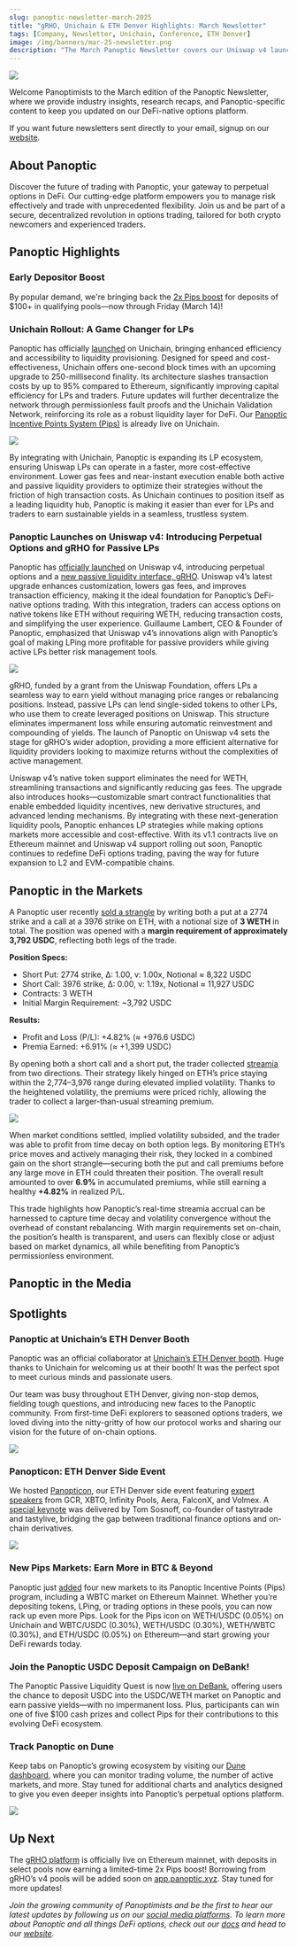 ```yaml
---
slug: panoptic-newsletter-march-2025
title: "gRHO, Unichain & ETH Denver Highlights: March Newsletter"
tags: [Company, Newsletter, Unichain, Conference, ETH Denver]
image: /img/banners/mar-25-newsletter.png
description: "The March Panoptic Newsletter covers our Uniswap v4 launch with perpetual options for active LPs and gRHO for passive LPs, Unichain integration, recent market insights, new incentive programs, our ETH Denver recap, and more!" 
---
```


![](./00.png)

Welcome Panoptimists to the March edition of the Panoptic Newsletter, where we provide industry insights, research recaps, and Panoptic-specific content to keep you updated on our DeFi-native options platform.

If you want future newsletters sent directly to your email, signup on our [website](https://panoptic.xyz/).

## About Panoptic
Discover the future of trading with Panoptic, your gateway to perpetual options in DeFi. Our cutting-edge platform empowers you to manage risk effectively and trade with unprecedented flexibility. Join us and be part of a secure, decentralized revolution in options trading, tailored for both crypto newcomers and experienced traders.


## Panoptic Highlights

### Early Depositor Boost

By popular demand, we're bringing back the [2x Pips boost](https://x.com/Panoptic_xyz/status/1894027877068558799) for deposits of $100+ in qualifying pools—now through Friday (March 14)!

### Unichain Rollout: A Game Changer for LPs

Panoptic has officially [launched](https://x.com/Panoptic_xyz/status/1889797639325229480) on Unichain, bringing enhanced efficiency and accessibility to liquidity provisioning. Designed for speed and cost-effectiveness, Unichain offers one-second block times with an upcoming upgrade to 250-millisecond finality. Its architecture slashes transaction costs by up to 95% compared to Ethereum, significantly improving capital efficiency for LPs and traders. Future updates will further decentralize the network through permissionless fault proofs and the Unichain Validation Network, reinforcing its role as a robust liquidity layer for DeFi. Our [Panoptic Incentive Points System (Pips)](https://app.panoptic.xyz/leaderboard) is already live on Unichain.

![](./01.png)

By integrating with Unichain, Panoptic is expanding its LP ecosystem, ensuring Uniswap LPs can operate in a faster, more cost-effective environment. Lower gas fees and near-instant execution enable both active and passive liquidity providers to optimize their strategies without the friction of high transaction costs. As Unichain continues to position itself as a leading liquidity hub, Panoptic is making it easier than ever for LPs and traders to earn sustainable yields in a seamless, trustless system.

### Panoptic Launches on Uniswap v4: Introducing Perpetual Options and gRHO for Passive LPs

Panoptic has [officially launched](/blog/panoptic-launches-on-uniswap-v4) on Uniswap v4, introducing perpetual options and a [new passive liquidity interface, gRHO](https://grho.panoptic.xyz). Uniswap v4’s latest upgrade enhances customization, lowers gas fees, and improves transaction efficiency, making it the ideal foundation for Panoptic’s DeFi-native options trading. With this integration, traders can access options on native tokens like ETH without requiring WETH, reducing transaction costs, and simplifying the user experience. Guillaume Lambert, CEO & Founder of Panoptic, emphasized that Uniswap v4’s innovations align with Panoptic’s goal of making LPing more profitable for passive providers while giving active LPs better risk management tools.

![](./02.png)

gRHO, funded by a grant from the Uniswap Foundation, offers LPs a seamless way to earn yield without managing price ranges or rebalancing positions. Instead, passive LPs can lend single-sided tokens to other LPs, who use them to create leveraged positions on Uniswap. This structure eliminates impermanent loss while ensuring automatic reinvestment and compounding of yields. The launch of Panoptic on Uniswap v4 sets the stage for gRHO’s wider adoption, providing a more efficient alternative for liquidity providers looking to maximize returns without the complexities of active management.

Uniswap v4’s native token support eliminates the need for WETH, streamlining transactions and significantly reducing gas fees. The upgrade also introduces hooks—customizable smart contract functionalities that enable embedded liquidity incentives, new derivative structures, and advanced lending mechanisms. By integrating with these next-generation liquidity pools, Panoptic enhances LP strategies while making options markets more accessible and cost-effective. With its v1.1 contracts live on Ethereum mainnet and Uniswap v4 support rolling out soon, Panoptic continues to redefine DeFi options trading, paving the way for future expansion to L2 and EVM-compatible chains.

## Panoptic in the Markets

A Panoptic user recently [sold a strangle](https://app.panoptic.xyz/positions/ethereum/0x5002f3a02030500301b0403003c8ad599c3a0ff?view_as=0x53e213da8c28d85dc6663c3b5e35bb0ffbb05752&block_number=21781605) by writing both a put at a 2774 strike and a call at a 3976 strike on ETH, with a notional size of **3 WETH** in total. The position was opened with a **margin requirement of approximately 3,792 USDC**, reflecting both legs of the trade.

**Position Specs:**
-   Short Put: 2774 strike, ∆: 1.00, v: 1.00x, Notional ≈ 8,322 USDC    
-   Short Call: 3976 strike, ∆: 0.00, v: 1.19x, Notional ≈ 11,927 USDC
-   Contracts: 3 WETH 
-   Initial Margin Requirement: ~3,792 USDC
    
**Results:**
-   Profit and Loss (P/L): +4.82% (≈ +976.6 USDC)
-   Premia Earned: +6.91% (≈ +1,399 USDC)

By opening both a short call and a short put, the trader collected [streamia](/docs/product/streamia) from two directions. Their strategy likely hinged on ETH’s price staying within the 2,774–3,976 range during elevated implied volatility. Thanks to the heightened volatility, the premiums were priced richly, allowing the trader to collect a larger-than-usual streaming premium.

![](./03.png)

When market conditions settled, implied volatility subsided, and the trader was able to profit from  time decay on both option legs. By monitoring ETH’s price moves and actively managing their risk, they locked in a combined gain on the short strangle—securing both the put and call premiums before any large move in ETH could threaten their position. The overall result amounted to over **6.9%** in accumulated premiums, while still earning a healthy **+4.82%** in realized P/L.

This trade highlights how Panoptic’s real-time streamia accrual can be harnessed to capture time decay and volatility convergence without the overhead of constant rebalancing. With margin requirements set on-chain, the position’s health is transparent, and users can flexibly close or adjust based on market dynamics, all while benefiting from Panoptic’s permissionless environment.

## Panoptic in the Media

## Spotlights

### Panoptic at Unichain’s ETH Denver Booth 
 
Panoptic was an official collaborator at [Unichain’s ETH Denver booth](https://x.com/Panoptic_xyz/status/1897765675034460456). Huge thanks to Unichain for welcoming us at their booth! It was the perfect spot to meet curious minds and passionate users.

Our team was busy throughout ETH Denver, giving non-stop demos, fielding tough questions, and introducing new faces to the Panoptic community. From first-time DeFi explorers to seasoned options traders, we loved diving into the nitty-gritty of how our protocol works and sharing our vision for the future of on-chain options.

![](./04.jpg)

### Panopticon: ETH Denver Side Event  

We hosted [Panopticon](https://x.com/Panoptic_xyz/status/1895504745881903146), our ETH Denver side event featuring [expert speakers](https://x.com/Panoptic_xyz/status/1897721776622518749) from GCR, XBTO, Infinity Pools, Aera, FalconX, and Volmex. A [special keynote](https://x.com/Panoptic_xyz/status/1897520317494591799) was delivered by Tom Sosnoff, co-founder of tastytrade and tastylive, bridging the gap between traditional finance options and on-chain derivatives.

![](./05.jpg)

### New Pips Markets: Earn More in BTC & Beyond

Panoptic just [added](https://x.com/Panoptic_xyz/status/1894027877068558799) four new markets to its Panoptic Incentive Points (Pips) program, including a WBTC market on Ethereum Mainnet. Whether you’re depositing tokens, LPing, or trading options in these pools, you can now rack up even more Pips. Look for the Pips icon on WETH/USDC (0.05%) on Unichain and WBTC/USDC (0.30%), WETH/USDC (0.30%), WETH/WBTC (0.30%), and ETH/USDC (0.05%) on Ethereum—and start growing your DeFi rewards today.

### Join the Panoptic USDC Deposit Campaign on DeBank!

The Panoptic Passive Liquidity Quest is now [live on DeBank](https://debank.com/stream/3032584), offering users the chance to deposit USDC into the USDC/WETH market on Panoptic and earn passive yields—with no impermanent loss. Plus, participants can win one of five $100 cash prizes and collect Pips for their contributions to this evolving DeFi ecosystem.

### Track Panoptic on Dune

Keep tabs on Panoptic’s growing ecosystem by visiting our [Dune dashboard](https://dune.com/brandonly1000/panoptic), where you can monitor trading volume, the number of active markets, and more. Stay tuned for additional charts and analytics designed to give you even deeper insights into Panoptic’s perpetual options platform.

![](./06.png)

## Up Next

The [gRHO platform](http://grho.panoptic.xyz/) is officially live on Ethereum mainnet, with deposits in select pools now earning a limited-time 2x Pips boost! Borrowing from gRHO’s v4 pools will be added soon on [app.panoptic.xyz](https://app.panoptic.xyz). Stay tuned for more updates!

*Join the growing community of Panoptimists and be the first to hear our latest updates by following us on our [social media platforms](https://links.panoptic.xyz/all). To learn more about Panoptic and all things DeFi options, check out our [docs](/docs/intro) and head to our [website](https://panoptic.xyz/).*
